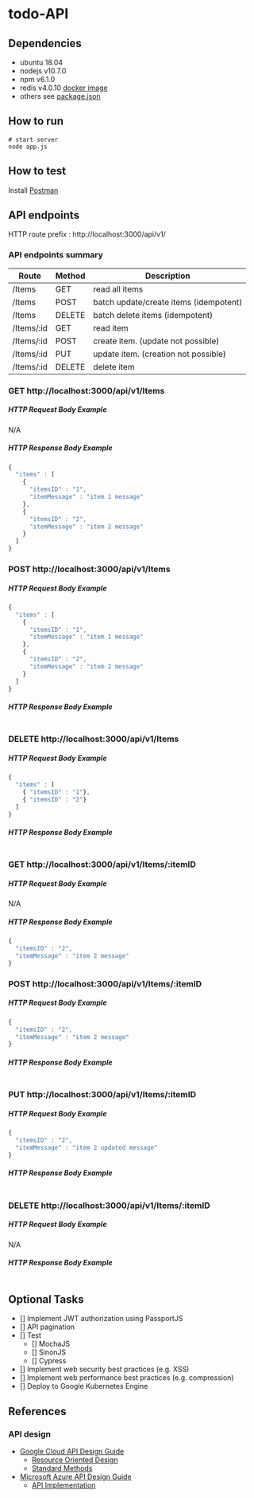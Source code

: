 # todo-API

## Dependencies
* ubuntu 18.04
* nodejs v10.7.0
* npm v6.1.0
* redis v4.0.10 [docker image](https://hub.docker.com/_/redis/)
* others see [package.json](https://github.com/bcko/todo-API/blob/master/package.json)

## How to run
```
# start server
node app.js
```

## How to test
Install [Postman](https://www.getpostman.com/)


## API endpoints

HTTP route prefix : http://localhost:3000/api/v1/

### API endpoints summary
Route      | Method | Description
-----------|--------|--------------------
/Items     | GET    | read all items
/Items     | POST   | batch update/create items (idempotent)
/Items     | DELETE | batch delete items (idempotent)
/Items/:id | GET    | read item
/Items/:id | POST   | create item. (update not possible)
/Items/:id | PUT    | update item. (creation not possible) 
/Items/:id | DELETE | delete item

### GET http://localhost:3000/api/v1/Items

##### HTTP Request Body Example
N/A

##### HTTP Response Body Example
```javascript
{
  "items" : [
    { 
      "itemsID" : "1",
      "itemMessage" : "item 1 message"
    },
    {
      "itemsID" : "2",
      "itemMessage" : "item 2 message"
    }
  ]
}
```

### POST http://localhost:3000/api/v1/Items
##### HTTP Request Body Example

```javascript 
{
  "items" : [
    { 
      "itemsID" : "1",
      "itemMessage" : "item 1 message"
    },
    {
      "itemsID" : "2",
      "itemMessage" : "item 2 message"
    }
  ]
}

```

##### HTTP Response Body Example
```javascript


```

### DELETE http://localhost:3000/api/v1/Items
##### HTTP Request Body Example

```javascript 
{
  "items" : [
    { "itemsID" : "1"},
    { "itemsID" : "2"}
  ]
}
```


##### HTTP Response Body Example
```javascript

```

### GET http://localhost:3000/api/v1/Items/:itemID
##### HTTP Request Body Example
N/A

##### HTTP Response Body Example
```javascript
{
  "itemsID" : "2",
  "itemMessage" : "item 2 message"
}
```

### POST http://localhost:3000/api/v1/Items/:itemID
##### HTTP Request Body Example
```javascript 
{
  "itemsID" : "2",
  "itemMessage" : "item 2 message"
}
```

##### HTTP Response Body Example
```javascript


```

### PUT http://localhost:3000/api/v1/Items/:itemID
##### HTTP Request Body Example
```javascript 
{
  "itemsID" : "2",
  "itemMessage" : "item 2 updated message"
}
```

##### HTTP Response Body Example
```javascript


```
### DELETE http://localhost:3000/api/v1/Items/:itemID
##### HTTP Request Body Example
N/A

##### HTTP Response Body Example
```javascript


```

## Optional Tasks
- [] Implement JWT authorization using PassportJS
- [] API pagination
- [] Test
  - [] MochaJS
  - [] SinonJS
  - [] Cypress
- [] Implement web security best practices (e.g. XSS)
- [] Implement web performance best practices (e.g. compression) 
- [] Deploy to Google Kubernetes Engine


## References
### API design
* [Google Cloud API Design Guide](https://cloud.google.com/apis/design/)
  * [Resource Oriented Design](https://cloud.google.com/apis/design/resources)
  * [Standard Methods](https://cloud.google.com/apis/design/standard_methods)
* [Microsoft Azure API Design Guide](https://docs.microsoft.com/en-us/azure/architecture/best-practices/api-design)
  * [API Implementation](https://docs.microsoft.com/en-us/azure/architecture/best-practices/api-implementation)
